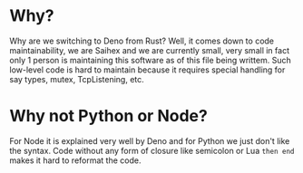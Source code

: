 # Why?

Why are we switching to Deno from Rust? Well, it comes down to code
maintainability, we are Saihex and we are currently small, very small in fact
only 1 person is maintaining this software as of this file being writtem. Such
low-level code is hard to maintain because it requires special handling for say
types, mutex, TcpListening, etc.

# Why not Python or Node?

For Node it is explained very well by Deno and for Python we just don't like the
syntax. Code without any form of closure like semicolon or Lua `then end` makes
it hard to reformat the code.

